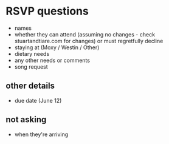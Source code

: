 # RSVP questions

- names
- whether they can attend (assuming no changes - check stuartandtiare.com for changes) or must regretfully decline
- staying at (Moxy / Westin / Other)
- dietary needs
- any other needs or comments
- song request

## other details

- due date (June 12)

## not asking

- when they're arriving


